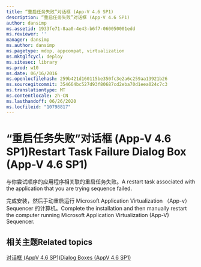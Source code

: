 ```yaml
---
title: “重启任务失败”对话框 (App-V 4.6 SP1)
description: “重启任务失败”对话框 (App-V 4.6 SP1)
author: dansimp
ms.assetid: 1933fe71-8aa0-4e43-b6f7-060050001edd
ms.reviewer: ''
manager: dansimp
ms.author: dansimp
ms.pagetype: mdop, appcompat, virtualization
ms.mktglfcycl: deploy
ms.sitesec: library
ms.prod: w10
ms.date: 06/16/2016
ms.openlocfilehash: 259b421d160115be350fc3e2a6c259aa13921b26
ms.sourcegitcommit: 354664bc527d93f80687cd2eba70d1eea024c7c3
ms.translationtype: MT
ms.contentlocale: zh-CN
ms.lasthandoff: 06/26/2020
ms.locfileid: "10798817"
---
```

# <span data-ttu-id="a7544-103">“重启任务失败”对话框 (App-V 4.6 SP1)</span><span class="sxs-lookup"><span data-stu-id="a7544-103">Restart Task Failure Dialog Box (App-V 4.6 SP1)</span></span>


<span data-ttu-id="a7544-104">与你尝试顺序的应用程序相关联的重启任务失败。</span><span class="sxs-lookup"><span data-stu-id="a7544-104">A restart task associated with the application that you are trying sequence failed.</span></span>

<span data-ttu-id="a7544-105">完成安装，然后手动重启运行 Microsoft Application Virtualization （App-v） Sequencer 的计算机。</span><span class="sxs-lookup"><span data-stu-id="a7544-105">Complete the installation and then manually restart the computer running Microsoft Application Virtualization (App-V) Sequencer.</span></span>

## <span data-ttu-id="a7544-106">相关主题</span><span class="sxs-lookup"><span data-stu-id="a7544-106">Related topics</span></span>


[<span data-ttu-id="a7544-107">对话框 (AppV 4.6 SP1)</span><span class="sxs-lookup"><span data-stu-id="a7544-107">Dialog Boxes (AppV 4.6 SP1)</span></span>](dialog-boxes--appv-46-sp1-.md)

 

 





